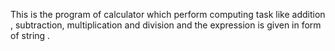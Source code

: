 This is the program of calculator which perform computing task like addition , subtraction, multiplication and division and the expression is given in form of string .